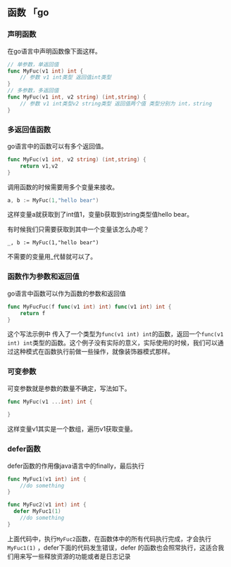##  函数 「go

### 声明函数

在go语言中声明函数像下面这样。

```go
// 单参数，单返回值
func MyFuc(v1 int) int {
	// 参数 v1 int类型 返回值int类型
}
// 多参数，多返回值
func MyFuc(v1 int, v2 string) (int,string) {
	// 参数 v1 int类型v2 string类型 返回值两个值 类型分别为 int，string
}
```

### 多返回值函数

go语言中的函数可以有多个返回值。

```go
func MyFuc(v1 int, v2 string) (int,string) {
	return v1,v2
}
```

调用函数的时候需要用多个变量来接收。

```go
a, b := MyFuc(1,"hello bear")
```

这样变量a就获取到了int值1，变量b获取到string类型值hello bear。

有时候我们只需要获取到其中一个变量该怎么办呢？

```
_, b := MyFuc(1,"hello bear")
```

不需要的变量用_代替就可以了。

### 函数作为参数和返回值

go语言中函数可以作为函数的参数和返回值

```go
func MyFucFuc(f func(v1 int) int) func(v1 int) int {
	return f
}
```

这个写法示例中 传入了一个类型为`func(v1 int) int`的函数，返回一个`func(v1 int) int`类型的函数。这个例子没有实际的意义，实际使用的时候，我们可以通过这种模式在函数执行前做一些操作，就像装饰器模式那样。

### 可变参数

可变参数就是参数的数量不确定，写法如下。

```go
func MyFuc(v1 ...int) int {
	
}
```

这样变量v1其实是一个数组，遍历v1获取变量。

### defer函数

defer函数的作用像java语言中的finally，最后执行

```go
func MyFuc1(v1 int) int {
	//do something
}

func MyFuc2(v1 int) int {
  defer MyFuc1(1)
	//do something
}
```

上面代码中，执行`MyFuc2`函数，在函数体中的所有代码执行完成，才会执行`MyFuc1(1)` ，defer下面的代码发生错误，defer 的函数也会照常执行，这适合我们用来写一些释放资源的功能或者是日志记录